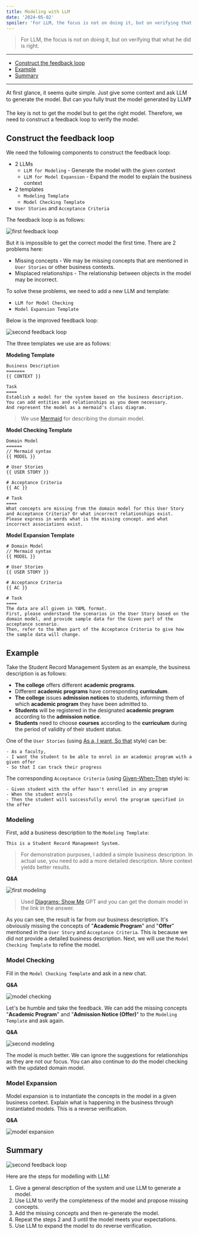 ```yaml
---
title: Modeling with LLM
date: '2024-05-02'
spoiler: 'For LLM, the focus is not on doing it, but on verifying that what he did is right.'
---
```


> For LLM, the focus is not on doing it, but on verifying that what he did is right.

---

- [Construct the feedback loop](#construct-the-feedback-loop)
- [Example](#example)
- [Summary](#summary)

---

At first glance, it seems quite simple. Just give some context and ask LLM to generate the model. But can you fully trust the model generated by LLM❓

The key is not to get the model but to get the right model. Therefore, we need to construct a feedback loop to verify the model.

## Construct the feedback loop

We need the following components to construct the feedback loop:

- 2 LLMs
  - `LLM for Modeling` - Generate the model with the given context
  - `LLM for Model Expansion` - Expand the model to explain the business context
- 2 templates
  - `Modeling Template`
  - `Model Checking Template`
- `User Stories` and `Acceptance Criteria`

The feedback loop is as follows:

![first feedback loop](./images/first-feedback-loop.png)

But it is impossible to get the correct model the first time. There are 2 problems here:

- Missing concepts - We may be missing concepts that are mentioned in `User Stories` or other business contexts.
- Misplaced relationships - The relationship between objects in the model may be incorrect.

To solve these problems, we need to add a new LLM and template:

- `LLM for Model Checking`
- `Model Expansion Template`

Below is the improved feedback loop:

![second feedback loop](./images/second-feedback-loop.png)

The three templates we use are as follows:

**Modeling Template**

```plain
Business Description
=======
{{ CONTEXT }}

Task
====
Establish a model for the system based on the business description.
You can add entities and relationships as you deem necessary.
And represent the model as a mermaid's class diagram.
```

> We use [Mermaid](https://mermaid.js.org/) for describing the domain model.

**Model Checking Template**

```plain
Domain Model
======
// Mermaid syntax
{{ MODEL }}

# User Stories
{{ USER STORY }}

# Acceptance Criteria
{{ AC }}

# Task
====
What concepts are missing from the domain model for this User Story and Acceptance Criteria? Or what incorrect relationships exist.
Please express in words what is the missing concept. and what incorrect associations exist.
```

**Model Expansion Template**

```plain
# Domain Model
// Mermaid syntax
{{ MODEL }}

# User Stories
{{ USER STORY }}

# Acceptance Criteria
{{ AC }}

# Task
====
The data are all given in YAML format.
First, please understand the scenarios in the User Story based on the domain model, and provide sample data for the Given part of the acceptance scenario.
Then, refer to the When part of the Acceptance Criteria to give how the sample data will change.
```

## Example

Take the Student Record Management System as an example, the business description is as follows:

- **The college** offers different **academic programs**.
- Different **academic programs** have corresponding **curriculum**.
- **The college** issues **admission notices** to students, informing them of which **academic program** they have been admitted to.
- **Students** will be registered in the designated **academic program** according to the **admission notice**.
- **Students** need to choose **courses** according to the **curriculum** during the period of validity of their student status.

One of the `User Stories` (using [As a, I want, So that](https://www.agilealliance.org/glossary/user-story-template/) style) can be:

```plain
- As a faculty,
- I want the student to be able to enrol in an academic program with a given offer
- So that I can track their progress
```

The corresponding `Acceptance Criteria` (using [Given-When-Then](https://martinfowler.com/bliki/GivenWhenThen.html) style) is:

```plain
- Given student with the offer hasn't enrolled in any program
- When the student enrols
- Then the student will successfully enrol the program specified in the offer
```

### Modeling

First, add a business description to the `Modeling Template`:

```
This is a Student Record Management System.
```

> For demonstration purposes, I added a simple business description. In actual use, you need to add a more detailed description. More context yields better results.

**Q&A**

![first modeling](./images/first-modeling.png)

> Used [Diagrams: Show Me](https://chat.openai.com/g/g-5QhhdsfDj-diagrams-show-me) GPT and you can get the domain model in the link in the answer.

As you can see, the result is far from our business description. It's obviously missing the concepts of "**Academic Program**" and "**Offer**" mentioned in the `User Story` and `Acceptance Criteria`. This is because we did not provide a detailed business description. Next, we will use the `Model Checking Template` to refine the model.

### Model Checking

Fill in the `Model Checking Template` and ask in a new chat.

**Q&A**

![model checking](./images/model-checking.png)

Let's be humble and take the feedback. We can add the missing concepts "**Academic Program**" and "**Admission Notice (Offer)**" to the `Modeling Template` and ask again.

**Q&A**

![second modeling](./images/second-modeling.png)

The model is much better. We can ignore the suggestions for relationships as they are not our focus. You can also continue to do the model checking with the updated domain model.

### Model Expansion

Model expansion is to instantiate the concepts in the model in a given business context. Explain what is happening in the business through instantiated models. This is a reverse verification.

**Q&A**

![model expansion](./images/model-expansion.png)

## Summary

![second feedback loop](./images/second-feedback-loop.png)

Here are the steps for modelling with LLM:

1. Give a general description of the system and use LLM to generate a model.
2. Use LLM to verify the completeness of the model and propose missing concepts.
3. Add the missing concepts and then re-generate the model.
4. Repeat the steps 2 and 3 until the model meets your expectations.
5. Use LLM to expand the model to do reverse verification.
